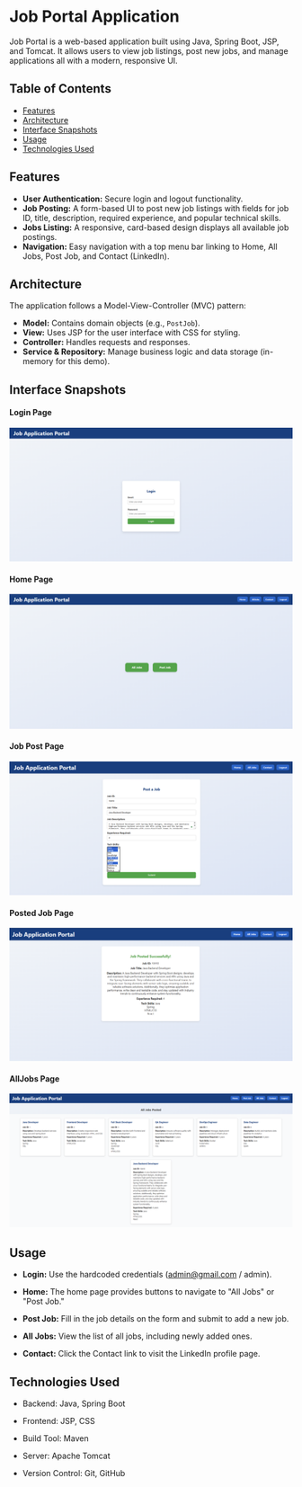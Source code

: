 # Job Portal Application
Job Portal is a web-based application built using Java, Spring Boot, JSP, and Tomcat. It allows users to view job listings, post new jobs, and manage applications all with a modern, responsive UI.

## Table of Contents

- [Features](#features)
- [Architecture](#architecture)
- [Interface Snapshots](#interface-snapshots)
- [Usage](#usage)
- [Technologies Used](#technologies-used)


## Features

- **User Authentication:** Secure login and logout functionality.
- **Job Posting:** A form-based UI to post new job listings with fields for job ID, title, description, required experience, and popular technical skills.
- **Jobs Listing:** A responsive, card-based design displays all available job postings.
- **Navigation:** Easy navigation with a top menu bar linking to Home, All Jobs, Post Job, and Contact (LinkedIn).

## Architecture

The application follows a Model-View-Controller (MVC) pattern:
- **Model:** Contains domain objects (e.g., `PostJob`).
- **View:** Uses JSP for the user interface with CSS for styling.
- **Controller:** Handles requests and responses.
- **Service & Repository:** Manage business logic and data storage (in-memory for this demo).

## Interface Snapshots

#### Login Page
![Login Page](src/main/resources/InterfaceSnapshots/login-page.png)

#### Home Page
![Home Page](src/main/resources/InterfaceSnapshots/home-page.png)

#### Job Post Page

![img.png](src/main/resources/InterfaceSnapshots/postjob-page.png)

#### Posted Job Page
![Posted Job Page](src/main/resources/InterfaceSnapshots/postedJob.png)

#### AllJobs Page
![All Jobs Page](src/main/resources/InterfaceSnapshots/AllJobs-page.png)

## Usage
- **Login:** Use the hardcoded credentials (admin@gmail.com / admin).

- **Home:** The home page provides buttons to navigate to "All Jobs" or "Post Job."

- **Post Job:** Fill in the job details on the form and submit to add a new job.

- **All Jobs:** View the list of all jobs, including newly added ones.

- **Contact:** Click the Contact link to visit the LinkedIn profile page.

## Technologies Used
- Backend: Java, Spring Boot

- Frontend: JSP, CSS

- Build Tool: Maven

- Server: Apache Tomcat

- Version Control: Git, GitHub